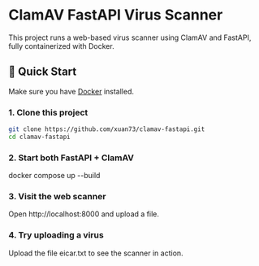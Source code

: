 # ClamAV FastAPI Virus Scanner

This project runs a web-based virus scanner using ClamAV and FastAPI, fully containerized with Docker.

## 🚀 Quick Start

Make sure you have [Docker](https://www.docker.com/products/docker-desktop/) installed.

### 1. Clone this project

```bash
git clone https://github.com/xuan73/clamav-fastapi.git
cd clamav-fastapi
```

### 2. Start both FastAPI + ClamAV
docker compose up --build

### 3. Visit the web scanner
Open http://localhost:8000 and upload a file.

### 4. Try uploading a virus
Upload the file eicar.txt to see the scanner in action.
